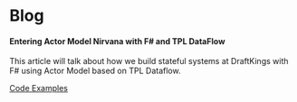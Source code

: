 # Blog

#### Entering Actor Model Nirvana with F# and TPL DataFlow 
This article will talk about how we build stateful systems at DraftKings with F# using Actor Model based on TPL Dataflow.

[Code Examples]()
